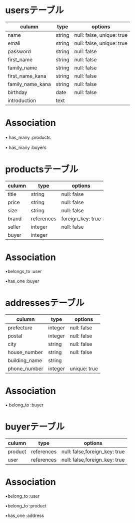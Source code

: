 # usersテーブル

| culumn  | type   | options       |
| ------  | ----   | ------------- |
| name    | string | null: false, unique: true |　
| email   | string | null: false, unique: true |　
| password | string | null: false | 
| first_name | string | null: false | 
| family_name | string | null: false | 
| first_name_kana | string | null: false | 
| family_name_kana | string | null: false | 
| birthday | date | null: false | 
| introduction | text | 

# Association
• has_many :products　

• has_many :buyers


# productsテーブル
| culumn  | type   | options       |
| ------  | ----   | ------------- |
| title    | string | null: false   | 
| price   | string | null: false | 
| size    | string | null: false |
| brand   | references | foreign_key: true | 
| seller  | integer | null: false | 
| buyer   | integer |

# Association
•belongs_to :user

•has_one :buyer

# addressesテーブル
| culumn  | type   | options       |
| ------  | ----   | ------------- |
| prefecture | integer | null: false | 
| postal | integer | null: false |  
| city    | string | null: false | 
| house_number | string | null: false |
| building_name | string | 
| phone_number | integer | unique: true |

# Association

• belong_to :buyer

# buyerテーブル

| culumn  | type   | options       |
| ------  | ----   | ------------- |
| product | references | null: false,foreign_key: true | 
| user    | references | null: false,foreign_key: true |

# Association

•belong_to :user

•belong_to :product

•has_one :address


